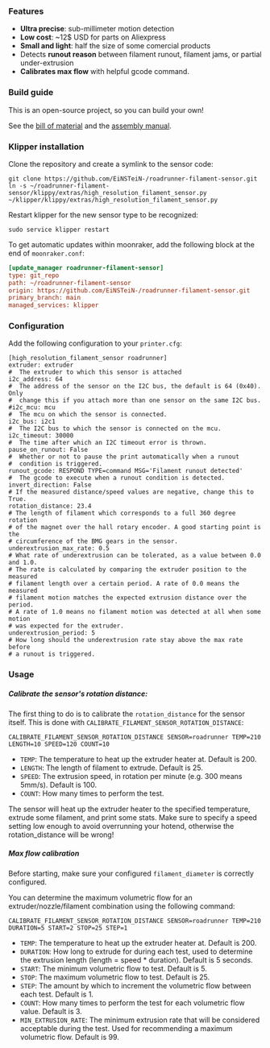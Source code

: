 ### Features

* **Ultra precise**: sub-millimeter motion detection
* **Low cost**: ~12$ USD for parts on Aliexpress
* **Small and light**: half the size of some comercial products
* Detects **runout reason** between filament runout, filament jams, or partial under-extrusion
* **Calibrates max flow** with helpful gcode command.

### Build guide

This is an open-source project, so you can build your own!

See the [bill of material](manual/BOM.md) and the [assembly manual](manual/ASSEMBLY.md).

### Klipper installation

Clone the repository and create a symlink to the sensor code:

```
git clone https://github.com/EiNSTeiN-/roadrunner-filament-sensor.git
ln -s ~/roadrunner-filament-sensor/klippy/extras/high_resolution_filament_sensor.py ~/klipper/klippy/extras/high_resolution_filament_sensor.py
```

Restart klipper for the new sensor type to be recognized:
```
sudo service klipper restart
```

To get automatic updates within moonraker, add the following block at the end of `moonraker.conf`:
```ini
[update_manager roadrunner-filament-sensor]
type: git_repo
path: ~/roadrunner-filament-sensor
origin: https://github.com/EiNSTeiN-/roadrunner-filament-sensor.git
primary_branch: main
managed_services: klipper
```

### Configuration

Add the following configuration to your `printer.cfg`:

```
[high_resolution_filament_sensor roadrunner]
extruder: extruder
#  The extruder to which this sensor is attached
i2c_address: 64
#  The address of the sensor on the I2C bus, the default is 64 (0x40). Only
#  change this if you attach more than one sensor on the same I2C bus.
#i2c_mcu: mcu
#  The mcu on which the sensor is connected.
i2c_bus: i2c1
#  The I2C bus to which the sensor is connected on the mcu.
i2c_timeout: 30000
#  The time after which an I2C timeout error is thrown.
pause_on_runout: False
#  Whether or not to pause the print automatically when a runout
#  condition is triggered.
runout_gcode: RESPOND TYPE=command MSG='Filament runout detected'
#  The gcode to execute when a runout condition is detected.
invert_direction: False
# If the measured distance/speed values are negative, change this to True.
rotation_distance: 23.4
# The length of filament which corresponds to a full 360 degree rotation
# of the magnet over the hall rotary encoder. A good starting point is the
# circumference of the BMG gears in the sensor.
underextrusion_max_rate: 0.5
# What rate of underextrusion can be tolerated, as a value between 0.0 and 1.0.
# The rate is calculated by comparing the extruder position to the measured 
# filament length over a certain period. A rate of 0.0 means the measured 
# filament motion matches the expected extrusion distance over the period. 
# A rate of 1.0 means no filament motion was detected at all when some motion 
# was expected for the extruder.
underextrusion_period: 5
# How long should the underextrusion rate stay above the max rate before
# a runout is triggered.
```

### Usage

##### Calibrate the sensor's rotation distance:

The first thing to do is to calibrate the `rotation_distance` for the sensor itself. This is done
with `CALIBRATE_FILAMENT_SENSOR_ROTATION_DISTANCE`:

```
CALIBRATE_FILAMENT_SENSOR_ROTATION_DISTANCE SENSOR=roadrunner TEMP=210 LENGTH=10 SPEED=120 COUNT=10
```

* `TEMP`: The temperature to heat up the extruder heater at. Default is 200.
* `LENGTH`: The length of filament to extrude. Default is 25.
* `SPEED`: The extrusion speed, in rotation per minute (e.g. 300 means 5mm/s). Default is 100.
* `COUNT`: How many times to perform the test.

The sensor will heat up the extruder heater to the specified temperature, extrude some filament, 
and print some stats. Make sure to specify a speed setting low enough to avoid overrunning your hotend, otherwise the rotation_distance will be wrong!

##### Max flow calibration

Before starting, make sure your configured `filament_diameter` is correctly configured.

You can determine the maximum volumetric flow for an extruder/nozzle/filament combination using the following command:

```
CALIBRATE_FILAMENT_SENSOR_ROTATION_DISTANCE SENSOR=roadrunner TEMP=210 DURATION=5 START=2 STOP=25 STEP=1
```

* `TEMP`: The temperature to heat up the extruder heater at. Default is 200.
* `DURATION`: How long to extrude for during each test, used to determine the extrusion length (length = speed * duration). Default is 5 seconds.
* `START`: The minimum volumetric flow to test. Default is 5.
* `STOP`: The maximum volumetric flow to test. Default is 25.
* `STEP`: The amount by which to increment the volumetric flow between each test. Default is 1.
* `COUNT`: How many times to perform the test for each volumetric flow value. Default is 3.
* `MIN_EXTRUSION_RATE`: The minimum extrusion rate that will be considered acceptable during the test. Used for recommending a maximum volumetric flow. Default is 99.
